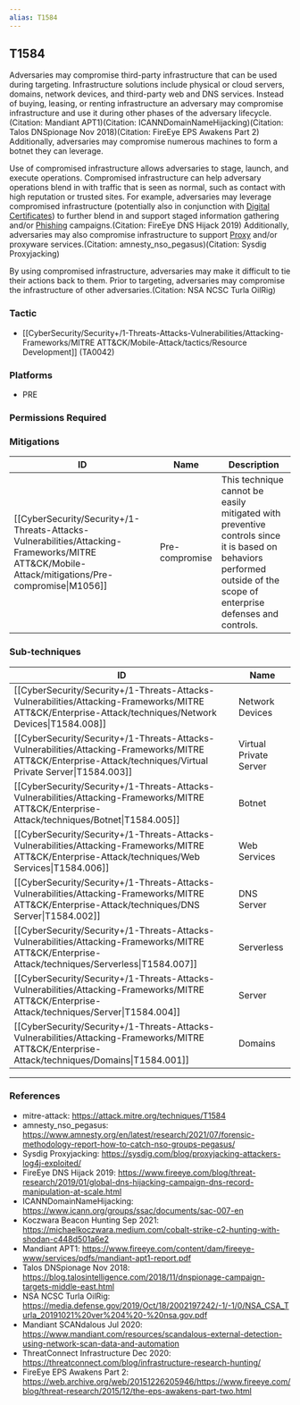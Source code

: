 ```yaml
---
alias: T1584
---
```


## T1584

Adversaries may compromise third-party infrastructure that can be used during targeting. Infrastructure solutions include physical or cloud servers, domains, network devices, and third-party web and DNS services. Instead of buying, leasing, or renting infrastructure an adversary may compromise infrastructure and use it during other phases of the adversary lifecycle.(Citation: Mandiant APT1)(Citation: ICANNDomainNameHijacking)(Citation: Talos DNSpionage Nov 2018)(Citation: FireEye EPS Awakens Part 2) Additionally, adversaries may compromise numerous machines to form a botnet they can leverage.

Use of compromised infrastructure allows adversaries to stage, launch, and execute operations. Compromised infrastructure can help adversary operations blend in with traffic that is seen as normal, such as contact with high reputation or trusted sites. For example, adversaries may leverage compromised infrastructure (potentially also in conjunction with [Digital Certificates](https://attack.mitre.org/techniques/T1588/004)) to further blend in and support staged information gathering and/or [Phishing](https://attack.mitre.org/techniques/T1566) campaigns.(Citation: FireEye DNS Hijack 2019) Additionally, adversaries may also compromise infrastructure to support [Proxy](https://attack.mitre.org/techniques/T1090) and/or proxyware services.(Citation: amnesty_nso_pegasus)(Citation: Sysdig Proxyjacking)

By using compromised infrastructure, adversaries may make it difficult to tie their actions back to them. Prior to targeting, adversaries may compromise the infrastructure of other adversaries.(Citation: NSA NCSC Turla OilRig)


### Tactic
- [[CyberSecurity/Security+/1-Threats-Attacks-Vulnerabilities/Attacking-Frameworks/MITRE ATT&CK/Mobile-Attack/tactics/Resource Development]] (TA0042)

### Platforms
- PRE

### Permissions Required

### Mitigations

| ID | Name | Description |
| --- | --- | --- |
| [[CyberSecurity/Security+/1-Threats-Attacks-Vulnerabilities/Attacking-Frameworks/MITRE ATT&CK/Mobile-Attack/mitigations/Pre-compromise\|M1056]] | Pre-compromise | This technique cannot be easily mitigated with preventive controls since it is based on behaviors performed outside of the scope of enterprise defenses and controls. |

### Sub-techniques

| ID | Name |
| --- | --- |
| [[CyberSecurity/Security+/1-Threats-Attacks-Vulnerabilities/Attacking-Frameworks/MITRE ATT&CK/Enterprise-Attack/techniques/Network Devices\|T1584.008]] | Network Devices |
| [[CyberSecurity/Security+/1-Threats-Attacks-Vulnerabilities/Attacking-Frameworks/MITRE ATT&CK/Enterprise-Attack/techniques/Virtual Private Server\|T1584.003]] | Virtual Private Server |
| [[CyberSecurity/Security+/1-Threats-Attacks-Vulnerabilities/Attacking-Frameworks/MITRE ATT&CK/Enterprise-Attack/techniques/Botnet\|T1584.005]] | Botnet |
| [[CyberSecurity/Security+/1-Threats-Attacks-Vulnerabilities/Attacking-Frameworks/MITRE ATT&CK/Enterprise-Attack/techniques/Web Services\|T1584.006]] | Web Services |
| [[CyberSecurity/Security+/1-Threats-Attacks-Vulnerabilities/Attacking-Frameworks/MITRE ATT&CK/Enterprise-Attack/techniques/DNS Server\|T1584.002]] | DNS Server |
| [[CyberSecurity/Security+/1-Threats-Attacks-Vulnerabilities/Attacking-Frameworks/MITRE ATT&CK/Enterprise-Attack/techniques/Serverless\|T1584.007]] | Serverless |
| [[CyberSecurity/Security+/1-Threats-Attacks-Vulnerabilities/Attacking-Frameworks/MITRE ATT&CK/Enterprise-Attack/techniques/Server\|T1584.004]] | Server |
| [[CyberSecurity/Security+/1-Threats-Attacks-Vulnerabilities/Attacking-Frameworks/MITRE ATT&CK/Enterprise-Attack/techniques/Domains\|T1584.001]] | Domains |


---
### References

- mitre-attack: https://attack.mitre.org/techniques/T1584
- amnesty_nso_pegasus: https://www.amnesty.org/en/latest/research/2021/07/forensic-methodology-report-how-to-catch-nso-groups-pegasus/
- Sysdig Proxyjacking: https://sysdig.com/blog/proxyjacking-attackers-log4j-exploited/
- FireEye DNS Hijack 2019: https://www.fireeye.com/blog/threat-research/2019/01/global-dns-hijacking-campaign-dns-record-manipulation-at-scale.html
- ICANNDomainNameHijacking: https://www.icann.org/groups/ssac/documents/sac-007-en
- Koczwara Beacon Hunting Sep 2021: https://michaelkoczwara.medium.com/cobalt-strike-c2-hunting-with-shodan-c448d501a6e2
- Mandiant APT1: https://www.fireeye.com/content/dam/fireeye-www/services/pdfs/mandiant-apt1-report.pdf
- Talos DNSpionage Nov 2018: https://blog.talosintelligence.com/2018/11/dnspionage-campaign-targets-middle-east.html
- NSA NCSC Turla OilRig: https://media.defense.gov/2019/Oct/18/2002197242/-1/-1/0/NSA_CSA_Turla_20191021%20ver%204%20-%20nsa.gov.pdf
- Mandiant SCANdalous Jul 2020: https://www.mandiant.com/resources/scandalous-external-detection-using-network-scan-data-and-automation
- ThreatConnect Infrastructure Dec 2020: https://threatconnect.com/blog/infrastructure-research-hunting/
- FireEye EPS Awakens Part 2: https://web.archive.org/web/20151226205946/https://www.fireeye.com/blog/threat-research/2015/12/the-eps-awakens-part-two.html
